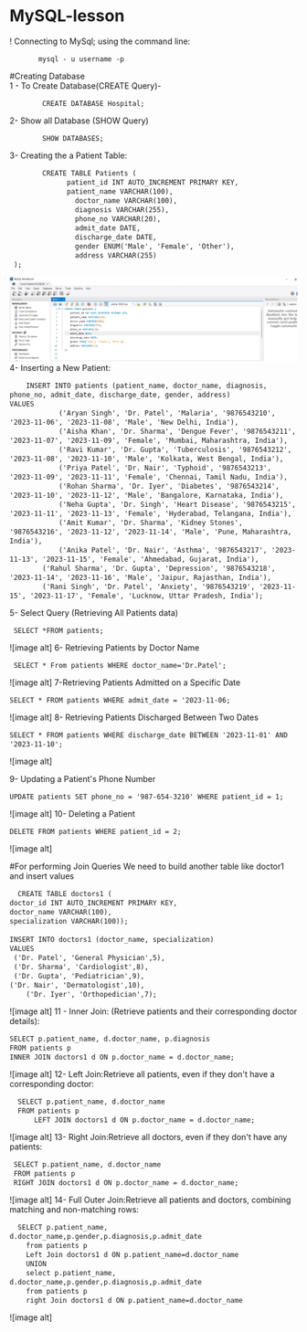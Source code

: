 # MySQL-lesson

! Connecting to MySql;
  using the command line:	 
	
	 	   mysql - u username -p

#Creating Database  
  1  -  To Create Database(CREATE Query)-
		
		    CREATE DATABASE Hospital;
			
   2- Show all Database   (SHOW Query)
	 
		    SHOW DATABASES;

  3- Creating the a Patient Table:

		 	CREATE TABLE Patients (
   				  patient_id INT AUTO_INCREMENT PRIMARY KEY,
   				  patient_name VARCHAR(100),
				    doctor_name VARCHAR(100),
				    diagnosis VARCHAR(255),
				    phone_no VARCHAR(20),
				    admit_date DATE,
				    discharge_date DATE,
				    gender ENUM('Male', 'Female', 'Other'),
				    address VARCHAR(255)
     );
![image alt](https://github.com/amanrawa/MySQL-lesson/blob/4e3cc7ec349f5668a032604451d8e94bb59015eb/Screenshot%202024-11-06%20234410.png)
 4- Inserting a New Patient:

		
        INSERT INTO patients (patient_name, doctor_name, diagnosis, phone_no, admit_date, discharge_date, gender, address)
	VALUES
			    ('Aryan Singh', 'Dr. Patel', 'Malaria', '9876543210', '2023-11-06', '2023-11-08', 'Male', 'New Delhi, India'),
			    ('Aisha Khan', 'Dr. Sharma', 'Dengue Fever', '9876543211', '2023-11-07', '2023-11-09', 'Female', 'Mumbai, Maharashtra, India'),
			    ('Ravi Kumar', 'Dr. Gupta', 'Tuberculosis', '9876543212', '2023-11-08', '2023-11-10', 'Male', 'Kolkata, West Bengal, India'),
			    ('Priya Patel', 'Dr. Nair', 'Typhoid', '9876543213', '2023-11-09', '2023-11-11', 'Female', 'Chennai, Tamil Nadu, India'),
			    ('Rohan Sharma', 'Dr. Iyer', 'Diabetes', '9876543214', '2023-11-10', '2023-11-12', 'Male', 'Bangalore, Karnataka, India'),
			    ('Neha Gupta', 'Dr. Singh', 'Heart Disease', '9876543215', '2023-11-11', '2023-11-13', 'Female', 'Hyderabad, Telangana, India'),
			    ('Amit Kumar', 'Dr. Sharma', 'Kidney Stones', '9876543216', '2023-11-12', '2023-11-14', 'Male', 'Pune, Maharashtra, India'),
			    ('Anika Patel', 'Dr. Nair', 'Asthma', '9876543217', '2023-11-13', '2023-11-15', 'Female', 'Ahmedabad, Gujarat, India'),
		    ('Rahul Sharma', 'Dr. Gupta', 'Depression', '9876543218', '2023-11-14', '2023-11-16', 'Male', 'Jaipur, Rajasthan, India'),
		    ('Rani Singh', 'Dr. Patel', 'Anxiety', '9876543219', '2023-11-15', '2023-11-17', 'Female', 'Lucknow, Uttar Pradesh, India');





 5- Select Query (Retrieving All Patients data)

     SELECT *FROM patients;
 ![image alt]
6- Retrieving Patients by Doctor Name

     SELECT * From patients WHERE doctor_name='Dr.Patel';
 ![image alt]
7-Retrieving Patients Admitted on a Specific Date

    SELECT * FROM patients WHERE admit_date = '2023-11-06;
![image alt]
8- Retrieving Patients Discharged Between Two Dates

    SELECT * FROM patients WHERE discharge_date BETWEEN '2023-11-01' AND '2023-11-10';
   ![image alt]

9- Updating a Patient's Phone Number

    UPDATE patients SET phone_no = '987-654-3210' WHERE patient_id = 1;
   ![image alt]
10-  Deleting a Patient

    DELETE FROM patients WHERE patient_id = 2;
   ![image alt]

#For performing Join Queries We need to build another table like doctor1 and insert values

      CREATE TABLE doctors1 (
    doctor_id INT AUTO_INCREMENT PRIMARY KEY,
    doctor_name VARCHAR(100),
    specialization VARCHAR(100));

    INSERT INTO doctors1 (doctor_name, specialization)
	VALUES
   	 ('Dr. Patel', 'General Physician',5),
   	 ('Dr. Sharma', 'Cardiologist',8),
   	 ('Dr. Gupta', 'Pediatrician',9),
	('Dr. Nair', 'Dermatologist',10),
    	('Dr. Iyer', 'Orthopedician',7);

  ![image alt]
11 - Inner Join: (Retrieve patients and their corresponding doctor details):

	SELECT p.patient_name, d.doctor_name, p.diagnosis
	FROM patients p
	INNER JOIN doctors1 d ON p.doctor_name = d.doctor_name;
 ![image alt]
12- Left Join:Retrieve all patients, even if they don't have a corresponding doctor:

	  SELECT p.patient_name, d.doctor_name
	  FROM patients p
          LEFT JOIN doctors1 d ON p.doctor_name = d.doctor_name;
   ![image alt]
13-   Right Join:Retrieve all doctors, even if they don't have any patients:

	 SELECT p.patient_name, d.doctor_name
	 FROM patients p
	 RIGHT JOIN doctors1 d ON p.doctor_name = d.doctor_name;
![image alt]
14- Full Outer Join:Retrieve all patients and doctors, combining matching and non-matching rows: 

	  SELECT p.patient_name, d.doctor_name,p.gender,p.diagnosis,p.admit_date
		from patients p
		Left Join doctors1 d ON p.patient_name=d.doctor_name
		UNION
		select p.patient_name, d.doctor_name,p.gender,p.diagnosis,p.admit_date
		from patients p
		right Join doctors1 d ON p.patient_name=d.doctor_name


![image alt]

    
     

  

	 
